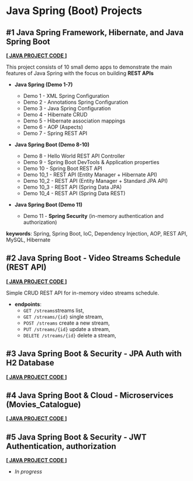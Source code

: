# Java Spring (Boot) Projects

## #1 Java Spring Framework, Hibernate, and Java Spring Boot
**[[ JAVA PROJECT CODE ](https://github.com/gorj00/JAVA_SPRING_FRAMEWORK_project)]**

This project consists of 10 small demo apps to demonstrate the main features of Java Spring with the focus on building **REST APIs**

- **Java Spring (Demo 1-7)**
  - Demo 1 - XML Spring Configuration
  - Demo 2 - Annotations Spring Configuration
  - Demo 3 - Java Spring Configuration
  - Demo 4 - Hibernate CRUD
  - Demo 5 - Hibernate association mappings
  - Demo 6 - AOP (Aspects)
  - Demo 7 - Spring REST API

- **Java Spring Boot (Demo 8-10)**
  - Demo 8 - Hello World REST API Controller
  - Demo 9 - Spring Boot DevTools & Application properties
  - Demo 10 - Spring Boot REST API
  - Demo 10_1 - REST API (Entity Manager + Hibernate API)
  - Demo 10_2 - REST API (Entity Manager + Standard JPA API)
  - Demo 10_3 - REST API (Spring Data JPA)
  - Demo 10_4 - REST API (Spring Data REST)

- **Java Spring Boot (Demo 11)**
  - Demo 11 - **Spring Security** (in-memory authentication and authorization)

**keywords**: Spring, Spring Boot, IoC, Dependency Injection, AOP, REST API, MySQL, Hibernate

## #2 Java Spring Boot - Video Streams Schedule (REST API)
**[[ JAVA PROJECT CODE ](https://github.com/gorj00/JAVA_SPRING_BOOT_streams-schedule)]**

Simple CRUD REST API for in-memory video streams schedule.

- **endpoints**: 
  - `GET /streams`streams list,
  - `GET /streams/{id}` single stream,
  - `POST /streams` create a new stream,
  - `PUT /streams/{id}` update a stream,
  - `DELETE /streams/{id}` delete a stream,

## #3 Java Spring Boot & Security - JPA Auth with H2 Database
**[[ JAVA PROJECT CODE ](https://github.com/gorj00/JAVA_SPRING_BOOT_JPA_Auth)]**

## #4 Java Spring Boot & Cloud - Microservices (Movies_Catalogue)
**[[ JAVA PROJECT CODE ](https://github.com/gorj00/JAVA_SPRING_CLOUD_Microservices_Movies_Catalogue)]**

## #5 Java Spring Boot & Security - JWT Authentication, authorization
**[[ JAVA PROJECT CODE ](https://github.com/gorj00/JAVA_SPRING_BOOT_JWT_Authz)]**
- _In progress_

